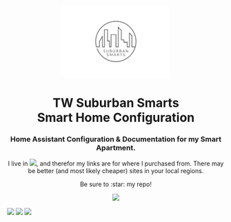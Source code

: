 <p align="center">
  <img src="/images/suburban-smarts.png" width="250"/>
</p>

<h1 align="center">TW Suburban Smarts <br />Smart Home Configuration</h1>
<h3 align="center">Home Assistant Configuration &amp; Documentation for my Smart Apartment.</h3>
<p align="center">
  I live in <img src="https://github.com/oxguy3/flags/blob/master/mini/us.png"/>, and therefor my links are for where I purchased from. There may be better (and most likely cheaper) sites in your local regions.</p>
<p align="center">Be sure to :star: my repo!</p> 
<p align="center">
<img src="http://hits.dwyl.com/twhite96/TW-HomeAssistant-Config.svg"/>
</p>
<p>
  <img src="https://img.shields.io/github/last-commit/twhite96/TW-HomeAssistant-Config?style=for-the-badge">
  <img src="https://img.shields.io/github/stars/twhite96/TW-HomeAssistant-Config?style=social">
  <img src="https://img.shields.io/badge/HA--Version-5.12-brightgreen?style=for-the-badge">
</p>